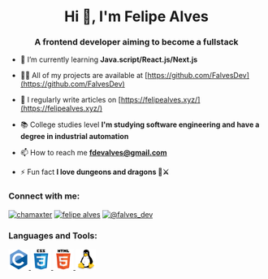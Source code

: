 <h1 align="center">Hi 👋, I'm Felipe Alves</h1>
<h3 align="center">A frontend developer aiming to become a fullstack</h3>

- 🌱 I’m currently learning **Java.script/React.js/Next.js**

- 👨‍💻 All of my projects are available at [https://github.com/FalvesDev](https://github.com/FalvesDev)

- 📝 I regularly write articles on [https://felipealves.xyz/](https://felipealves.xyz/)

- 📚 College studies level **I'm studying software engineering and have a degree in industrial automation**

- 📫 How to reach me **fdevalves@gmail.com**

- ⚡ Fun fact **I love dungeons and dragons 🐉⚔️**

<h3 align="left">Connect with me:</h3>
<p align="left">
<a href="https://twitter.com/chamaxter" target="blank"><img align="center" src="https://raw.githubusercontent.com/rahuldkjain/github-profile-readme-generator/master/src/images/icons/Social/twitter.svg" alt="chamaxter" height="30" width="40" /></a>
<a href="https://linkedin.com/in/felipe alves" target="blank"><img align="center" src="https://raw.githubusercontent.com/rahuldkjain/github-profile-readme-generator/master/src/images/icons/Social/linked-in-alt.svg" alt="felipe alves" height="30" width="40" /></a>
<a href="https://instagram.com/@falves_dev" target="blank"><img align="center" src="https://raw.githubusercontent.com/rahuldkjain/github-profile-readme-generator/master/src/images/icons/Social/instagram.svg" alt="@falves_dev" height="30" width="40" /></a>
</p>

<h3 align="left">Languages and Tools:</h3>
<p align="left"> <a href="https://www.cprogramming.com/" target="_blank" rel="noreferrer"> <img src="https://raw.githubusercontent.com/devicons/devicon/master/icons/c/c-original.svg" alt="c" width="40" height="40"/> </a> <a href="https://www.w3schools.com/css/" target="_blank" rel="noreferrer"> <img src="https://raw.githubusercontent.com/devicons/devicon/master/icons/css3/css3-original-wordmark.svg" alt="css3" width="40" height="40"/> </a> <a href="https://www.w3.org/html/" target="_blank" rel="noreferrer"> <img src="https://raw.githubusercontent.com/devicons/devicon/master/icons/html5/html5-original-wordmark.svg" alt="html5" width="40" height="40"/> </a> <a href="https://www.linux.org/" target="_blank" rel="noreferrer"> <img src="https://raw.githubusercontent.com/devicons/devicon/master/icons/linux/linux-original.svg" alt="linux" width="40" height="40"/> </a> </p>

